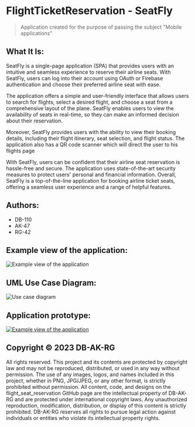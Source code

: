 # FlightTicketReservation - SeatFly
> Application created for the purpose of passing the subject "Mobile applications"

## What It Is:
SeatFly is a single-page application (SPA) that provides users with an intuitive and seamless experience to reserve their airline seats. With SeatFly, users can log into their account using OAuth or Firebase authentication and choose their preferred airline seat with ease.

The application offers a simple and user-friendly interface that allows users to search for flights, select a desired flight, and choose a seat from a comprehensive layout of the plane. SeatFly enables users to view the availability of seats in real-time, so they can make an informed decision about their reservation.

Moreover, SeatFly provides users with the ability to view their booking details, including their flight itinerary, seat selection, and flight status. The application also has a QR code scanner which will direct the user to his flights page

With SeatFly, users can be confident that their airline seat reservation is hassle-free and secure. The application uses state-of-the-art security measures to protect users' personal and financial information. Overall, SeatFly is a top-of-the-line application for booking airline ticket seats, offering a seamless user experience and a range of helpful features.

## Authors:
- DB-110
- AK-47
- RG-42

## Example view of the application:
![Example view of the application](https://github.com/AdrianK98/flight_seat_reservation/blob/main/Example_view_of_the_application.jpg)

## UML Use Case Diagram:
![Use case diagram](https://github.com/AdrianK98/flight_seat_reservation/blob/main/Use_case_diagram.png)

## Application prototype:
<a href="https://marvelapp.com/prototype/19agj84j" target="_blank">
  <img src="https://github.com/AdrianK98/flight_seat_reservation/blob/main/Marvel_app_view.png" alt="Example view of the application">
</a>

## Copyright &copy; 2023 DB-AK-RG
All rights reserved. This project and its contents are protected by copyright law and may not be reproduced, distributed, or used in any way without permission. The use of any images, logos, and names included in this project, whether in PNG, JPG/JPEG, or any other format, is strictly prohibited without permission.
All content, code, and designs on the flight_seat_reservation GitHub page are the intellectual property of DB-AK-RG and are protected under international copyright laws. Any unauthorized reproduction, modification, distribution, or display of this content is strictly prohibited. DB-AK-RG reserves all rights to pursue legal action against individuals or entities who violate its intellectual property rights.
